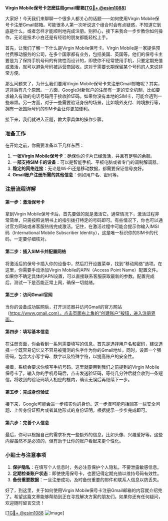 **Virgin Mobile保号卡怎麽註冊gmail郵箱[[TG💪+ @esim1088](https://t.me/s/esim1088)]**

大家好！今天我们来聊聊一个很多人都关心的话题——如何使用Virgin Mobile保号卡注册Gmail邮箱。可能很多人第一次听说这个组合时会有点疑惑，不知道它到底是什么，或者怎样才能顺利地完成注册。别担心，接下来我会一步步教你如何操作，无论是技术小白还是有经验的朋友都能轻松上手。

首先，让我们了解一下什么是Virgin Mobile保号卡。Virgin Mobile是一家提供预付费移动服务的公司，在多个国家都有业务，包括美国、英国等。他们的保号卡主要是为了保持手机号码的有效性而设计的，即使你不经常使用手机，只要定期充值或激活，就可以避免号码被运营商回收。这对于需要长期保留某个号码的人来说非常方便。

那么问题来了，为什么我们要用Virgin Mobile保号卡来注册Gmail邮箱呢？其实，这背后有几个原因。一方面，Google对新账户的注册有一定的安全机制，比如要求输入有效的电话号码用于接收验证码。如果你没有本地的SIM卡，可能会遇到一些麻烦。另一方面，对于一些需要验证身份的场景，比如境外支付、跨境旅行等，拥有一张国际号码的SIM卡会让你更加便利。

接下来，我们就进入正题，教大家具体的操作步骤。

### 准备工作

在开始之前，你需要准备以下几样东西：

1. **一张Virgin Mobile保号卡**：确保你的卡片已经激活，并且有足够的余额。
2. **一部支持SIM卡的设备**：可以是智能手机、平板电脑或者专门的调制解调器。
3. **稳定的网络连接**：无论是Wi-Fi还是移动数据，都需要保证信号良好。
4. **Gmail账户注册所需的其他信息**：例如用户名、密码等。

### 注册流程详解

#### 第一步：激活保号卡

拿到Virgin Mobile保号卡后，首先要做的就是激活它。通常情况下，激活过程非常简单，只需按照说明书上的指引拨打特定的号码即可。有些情况下，你也可以通过官方网站或者客服热线完成激活。记住，在激活过程中可能会提示你输入IMSI码（International Mobile Subscriber Identity），这是唯一标识你的SIM卡的代码，一定要仔细核对。

#### 第二步：插入SIM卡并配置网络

将激活后的保号卡插入你的设备中，然后打开设置菜单，找到“移动网络”选项。在这里，你需要手动添加Virgin Mobile的APN（Access Point Name）配置文件。如果你不确定具体的APN设置，可以直接联系客服获取最新的参数。配置完成后，测试一下是否能正常上网，确保一切就绪。

#### 第三步：访问Gmail官网

当你的设备成功联网后，打开浏览器并访问Gmail的官方网站（https://www.gmail.com）。点击页面右上角的“创建账户”按钮，进入注册界面。

#### 第四步：填写基本信息

在注册页面，你会看到一系列需要填写的信息。首先是选择用户名和密码，建议选择一个既容易记忆又不容易被猜测的名字作为你的Gmail地址。同时，设置一个强密码，包含大小写字母、数字以及特殊字符，以提高账户的安全性。

接着，系统会要求你填写手机号码。这里就要用到我们之前提到的Virgin Mobile保号卡了。输入你的手机号码后，点击发送验证码，等待几分钟后就会收到一条短信。将收到的验证码填入相应的框内，确认无误后再继续下一步。

#### 第五步：完成身份验证

接下来，Google可能会进一步核实你的身份。这一步骤可能包括回答一些安全问题、上传身份证照片或者其他形式的身份证明。根据提示一步步完成即可。

#### 第六步：完善个人信息

最后，你可以根据自己的需求补充一些额外的信息，比如头像、兴趣爱好等。这些内容虽然不是必须的，但有助于让你的账户看起来更个性化。

### 小贴士与注意事项

1. **保护隐私**：在填写个人信息时，务必注意保护个人隐私，不要泄露敏感信息。
2. **定期检查账户状态**：即使使用保号卡，也要记得定期充值以维持号码有效性。
3. **备份重要数据**：一旦注册成功，及时备份重要的邮件和联系人信息以防丢失。

好了，到这里，关于如何使用Virgin Mobile保号卡注册Gmail邮箱的内容就介绍完了。希望这篇文章能够帮助到正在寻找解决方案的朋友们。如果你还有任何疑问，欢迎随时留言交流！

[[TG💪+ @esim1088](https://t.me/s/esim1088) ![Image](https://i.postimg.cc/4NQfJmqS/Snipaste-2025-05-13-00-14-12.png)]